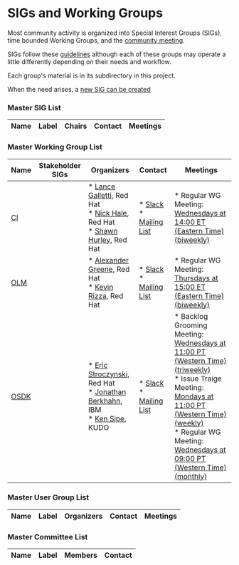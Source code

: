 <!---
This is an autogenerated file!

Please do not edit this file directly, but instead make changes to the
sigs.yaml file in the project root.

To understand how this file is generated, see https://git.k8s.io/community/generator/README.md
--->
# SIGs and Working Groups

Most community activity is organized into Special Interest Groups (SIGs),
time bounded Working Groups, and the [community meeting](communication/README.md#weekly-meeting).

SIGs follow these [guidelines](governance.md) although each of these groups may operate a little differently
depending on their needs and workflow.

Each group's material is in its subdirectory in this project.

When the need arises, a [new SIG can be created](sig-wg-lifecycle.md)

### Master SIG List

| Name | Label | Chairs | Contact | Meetings |
|------|-------|--------|---------|----------|

### Master Working Group List

| Name | Stakeholder SIGs |Organizers | Contact | Meetings |
|------|------------------|-----------|---------|----------|
|[CI](wg-ci/README.md)||* [Lance Galletti](https://github.com/gallettilance), Red Hat<br>* [Nick Hale](https://github.com/njhale), Red Hat<br>* [Shawn Hurley](https://github.com/shawn-hurley), Red Hat<br>|* [Slack](https://kubernetes.slack.com/messages/kubernetes-operators)<br>* [Mailing List](https://groups.google.com/forum/#!forum/operator-framework-wg-ci)|* Regular WG Meeting: [Wednesdays at 14:00 ET (Eastern Time) (biweekly)](https://docs.google.com/document/d/14aUnEEIYmvUhnIvF_pl86-1BzJj9y6t1xY4ImIHtWXY/edit#heading=h.g1tg5lyjvb51)<br>
|[OLM](wg-olm/README.md)||* [Alexander Greene](https://github.com/awgreene), Red Hat<br>* [Kevin Rizza](https://github.com/kevinrizza), Red Hat<br>|* [Slack](https://kubernetes.slack.com/messages/olm-dev)<br>* [Mailing List](https://groups.google.com/forum/#!forum/operator-framework-olm-dev)|* Regular WG Meeting: [Thursdays at 15:00 ET (Eastern Time) (biweekly)](https://docs.google.com/document/d/1Zuv-BoNFSwj10_zXPfaS9LWUQUCak2c8l48d0-AhpBw/edit)<br>
|[OSDK](wg-osdk/README.md)||* [Eric Stroczynski](https://github.com/estroz), Red Hat<br>* [Jonathan Berkhahn](https://github.com/jberkhahn), IBM<br>* [Ken Sipe](https://github.com/kensipe), KUDO<br>|* [Slack](https://kubernetes.slack.com/messages/operator-sdk-dev)<br>* [Mailing List](https://groups.google.com/forum/#!forum/operator-framework)|* Backlog Grooming Meeting: [Wednesdays at 11:00 PT (Western Time) (triweekly)](https://docs.google.com/document/d/1ujWb-rSJ4JWeHLVxK0WS5ZuSJgeESG42MDeYjSl9Q6U/edit)<br>* Issue Traige Meeting: [Mondays at 11:00 PT (Western Time) (weekly)](https://github.com/operator-framework/operator-sdk/issues?q=is%3Aopen+is%3Aissue+no%3Amilestone+sort%3Acreated-asc)<br>* Regular WG Meeting: [Wednesdays at 09:00 PT (Western Time) (monthly)](https://docs.google.com/document/d/1ujWb-rSJ4JWeHLVxK0WS5ZuSJgeESG42MDeYjSl9Q6U/edit)<br>

### Master User Group List

| Name | Label |Organizers | Contact | Meetings |
|------|-------|------------|--------|----------|

### Master Committee List

| Name |  Label | Members | Contact |
|------|--------|---------|---------|
<!-- BEGIN CUSTOM CONTENT -->

<!-- END CUSTOM CONTENT -->
